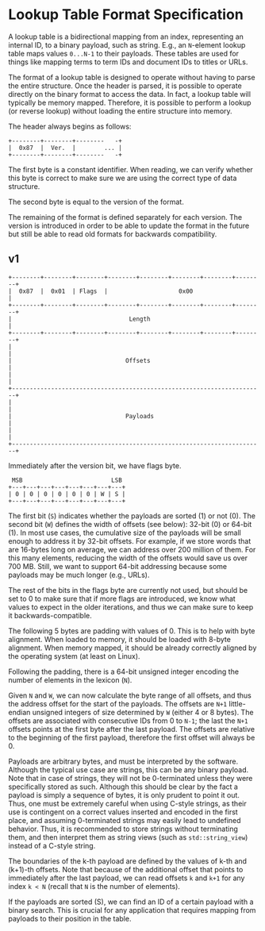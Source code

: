 # Lookup Table Format Specification

A lookup table is a bidirectional mapping from an index, representing an
internal ID, to a binary payload, such as string. E.g., an `N`-element
lookup table maps values `0...N-1` to their payloads. These tables are
used for things like mapping terms to term IDs and document IDs to
titles or URLs.

The format of a lookup table is designed to operate without having to
parse the entire structure. Once the header is parsed, it is possible to
operate directly on the binary format to access the data. In fact, a
lookup table will typically be memory mapped. Therefore, it is possible
to perform a lookup (or reverse lookup) without loading the entire
structure into memory.

The header always begins as follows:

```
+--------+--------+--------   -+
|  0x87  |  Ver.  |        ... |
+--------+--------+--------   -+
```

The first byte is a constant identifier. When reading, we can verify
whether this byte is correct to make sure we are using the correct type
of data structure.

The second byte is equal to the version of the format.

The remaining of the format is defined separately for each version. The
version is introduced in order to be able to update the format in the
future but still be able to read old formats for backwards
compatibility.

## v1

```
+--------+--------+--------+--------+--------+--------+--------+--------+
|  0x87  |  0x01  | Flags  |                    0x00                    |
+--------+--------+--------+--------+--------+--------+--------+--------+
|                                 Length                                |
+--------+--------+--------+--------+--------+--------+--------+--------+
|                                                                       |
|                                Offsets                                |
|                                                                       |
+-----------------------------------------------------------------------+
|                                                                       |
|                                Payloads                               |
|                                                                       |
+-----------------------------------------------------------------------+
```

Immediately after the version bit, we have flags byte.

```
 MSB                         LSB
+---+---+---+---+---+---+---+---+
| 0 | 0 | 0 | 0 | 0 | 0 | W | S |
+---+---+---+---+---+---+---+---+
```

The first bit (`S`) indicates whether the payloads are sorted (1) or not
(0). The second bit (`W`) defines the width of offsets (see below):
32-bit (0) or 64-bit (1). In most use cases, the cumulative size of the
payloads will be small enough to address it by 32-bit offsets. For
example, if we store words that are 16-bytes long on average, we can
address over 200 million of them. For this many elements, reducing the
width of the offsets would save us over 700 MB. Still, we want to
support 64-bit addressing because some payloads may be much longer
(e.g., URLs).

The rest of the bits in the flags byte are currently not used, but
should be set to 0 to make sure that if more flags are introduced, we
know what values to expect in the older iterations, and thus we can make
sure to keep it backwards-compatible.

The following 5 bytes are padding with values of 0. This is to help with
byte alignment. When loaded to memory, it should be loaded with 8-byte
alignment. When memory mapped, it should be already correctly aligned by
the operating system (at least on Linux).

Following the padding, there is a 64-bit unsigned integer encoding the
number of elements in the lexicon (`N`).

Given `N` and `W`, we can now calculate the byte range of all offsets,
and thus the address offset for the start of the payloads. The offsets
are `N+1` little-endian unsigned integers of size determined by `W`
(either 4 or 8 bytes). The offsets are associated with consecutive IDs
from 0 to `N-1`; the last the `N+1` offsets points at the first byte
after the last payload. The offsets are relative to the beginning of the
first payload, therefore the first offset will always be 0.

Payloads are arbitrary bytes, and must be interpreted by the software.
Although the typical use case are strings, this can be any binary
payload. Note that in case of strings, they will not be 0-terminated
unless they were specifically stored as such. Although this should be
clear by the fact a payload is simply a sequence of bytes, it is only
prudent to point it out. Thus, one must be extremely careful when using
C-style strings, as their use is contingent on a correct values inserted
and encoded in the first place, and assuming 0-terminated strings may
easily lead to undefined behavior. Thus, it is recommended to store
strings without terminating them, and then interpret them as string
views (such as `std::string_view`) instead of a C-style string.

The boundaries of the k-th payload are defined by the values of k-th and
(k+1)-th offsets. Note that because of the additional offset that points
to immediately after the last payload, we can read offsets `k` and `k+1`
for any index `k < N` (recall that `N` is the number of elements).

If the payloads are sorted (S), we can find an ID of a certain payload
with a binary search. This is crucial for any application that requires
mapping from payloads to their position in the table.
